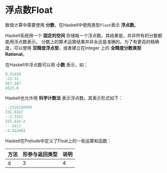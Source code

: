浮点数Float
============================================
数值计算中需要使用 **分数**，在Haskell中使用类型`Float`表示 **浮点数**。

Haskell系统用一个 **固定的空间** 存储每一个浮点数。其结果是，并非所有的分数都能用浮点数表示，
分数上的算术运算结果并非永远是准确的。为了有更高的精确度，可以使用 **双精度浮点型**，或者建立在Integer
上的 **全精度分数类型Rational**。

在Haskell中浮点数可以用 **小数** 表示，如：
```haskell
0.31426
-23.12
567.347
4523.0
```
Haskell也允许用 **科学计数法** 表示浮点数。其表示形式如下：
```haskell
--2316100000
231.61e7
--2.3161
231.61e-2
---3412
-3.412e03
```
Haskell在Prelude中定义了Float上的一些运算和函数：

方法|形参与返回类型|说明
---|------------|----
d|3|4
